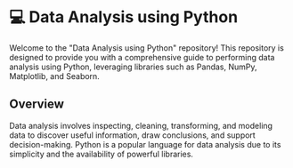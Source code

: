 # 💻 Data Analysis using Python
Welcome to the "Data Analysis using Python" repository! This repository is designed to provide you with a comprehensive guide to performing data analysis using Python, leveraging libraries such as Pandas, NumPy, Matplotlib, and Seaborn.

## Overview
Data analysis involves inspecting, cleaning, transforming, and modeling data to discover useful information, draw conclusions, and support decision-making. Python is a popular language for data analysis due to its simplicity and the availability of powerful libraries.
